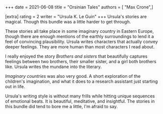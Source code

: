 +++
date = 2021-06-08
title = "Orsinian Tales"
authors = [ "Max Crone",]

[extra]
rating = 2
writer = "Ursula K. Le Guin"
+++
Ursula's stories are magical. Though this bundle was a little harder to get through.
<!-- more -->
These stories all take place in some imaginary country in Eastern Europe, though there are enough mentions of the earthly surroundings to lend it a feel of convincing plausibility.
Ursula writes characters that actually convey deeper feelings.
They are more human than most characters I read about.

I really enjoyed the story *Brothers and sisters* that beautifully captures feelings between two brothers, their smaller sister, and a girl both brothers like.
Ursula writes the mundane into the literary.

*Imaginary countries* was also very good.
A short exploration of the children's imagination, and what it does to a research assistant just starting out in life.

Ursula's writing style is without many frills while hitting unique sequences of emotional beats.
It is beautiful, meditative, and insightful.
The stories in this bundle did tend to bore me a little, I'm afraid to say.
